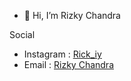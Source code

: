 - 👋 Hi, I’m Rizky Chandra
  
Social
- Instagram : [Rick_iy](https://instagram.com/rick_iy)
- Email : [Rizky Chandra](mailto:ridusaladaris@gmail.com)
